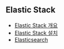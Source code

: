 ﻿## Elastic Stack

* [Elastic Stack 개요](https://github.com/colaboy2010hot/ElasticStack/blob/master/ElasticStack/README.md)
* [Elastic Stack 설치](https://github.com/colaboy2010hot/ElasticStack/blob/master/Install/README.md)
* [Elasticsearch](https://github.com/colaboy2010hot/ElasticStack/blob/master/Elasticsearch/README.md)